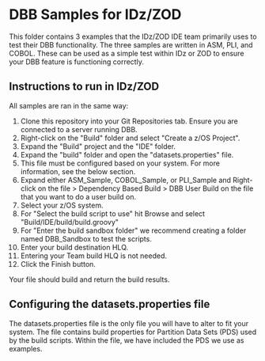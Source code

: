 # DBB Samples for IDz/ZOD

This folder contains 3 examples that the IDz/ZOD IDE team primarily uses to test their DBB functionality.  The three samples are written in ASM, PLI, and COBOL.  These can be used as a simple test within IDz or ZOD to ensure your DBB feature is functioning correctly.

## Instructions to run in IDz/ZOD

All samples are ran in the same way:

1. Clone this repository into your Git Repositories tab.  Ensure you are connected to a server running DBB.
2. Right-click on the "Build" folder and select "Create a z/OS Project".
3. Expand the "Build" project and the "IDE" folder.
4. Expand the "build" folder and open the "datasets.properties" file.
5. This file must be configured based on your system.  For more information, see the below section.
6. Expand either ASM_Sample, COBOL_Sample, or PLI_Sample and Right-click on the file > Dependency Based Build > DBB User Build on the file that you want to do a user build on.
7. Select your z/OS system.
8. For "Select the build script to use" hit Browse and select "Build/IDE/build/build.groovy"
9. For "Enter the build sandbox folder" we recommend creating a folder named DBB_Sandbox to test the scripts.
10. Enter your build destination HLQ.
11. Entering your Team build HLQ is not needed.
12. Click the Finish button.

Your file should build and return the build results.

## Configuring the datasets.properties file

The datasets.properties file is the only file you will have to alter to fit your system.  The file contains build properties for Partition Data Sets (PDS) used by the build scripts.  Within the file, we have included the PDS we use as examples.
